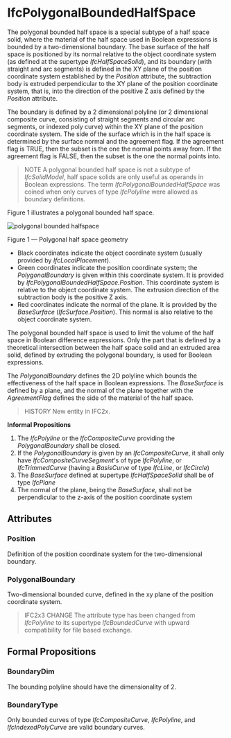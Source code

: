 # IfcPolygonalBoundedHalfSpace

The polygonal bounded half space is a special subtype of a half space solid, where the material of the half space used in Boolean expressions is bounded by a two-dimensional boundary. The base surface of the half space is positioned by its normal relative to the object coordinate system (as defined at the supertype _IfcHalfSpaceSolid_), and its boundary (with straight and arc segments) is defined in the XY plane of the position coordinate system established by the _Position_ attribute, the subtraction body is extruded perpendicular to the XY plane of the position coordinate system, that is, into the direction of the positive Z axis defined by the _Position_ attribute.<!-- end of definition -->

The boundary is defined by a 2 dimensional polyline (or 2 dimensional composite curve, consisting of straight segments and circular arc segments, or indexed poly curve) within the XY plane of the position coordinate system. The side of the surface which is in the half space is determined by the surface normal and the agreement flag. If the agreement flag is TRUE, then the subset is the one the normal points away from. If the agreement flag is FALSE, then the subset is the one the normal points into.

> NOTE A polygonal bounded half space is not a subtype of _IfcSolidModel_, half space solids are only useful as operands in Boolean expressions. The term _IfcPolygonalBoundedHalfSpace_ was coined when only curves of type _IfcPolyline_ were allowed as boundary definitions.

Figure 1 illustrates a polygonal bounded half space.

![polygonal bounded halfspace](../../../../figures/ifcpolygonalboundedhalfspace-layout1.png)

Figure 1 — Polygonal half space geometry

 * Black coordinates indicate the object coordinate system (usually provided by <em>IfcLocalPlacement</em>).
 * Green coordinates indicate the position coordinate system; the <em>PolygonalBoundary</em> is given within this coordinate system. It is provided by <em>IfcPolygonalBoundedHalfSpace.Position</em>. This coordinate system is relative to the object coordinate system. The extrusion direction of the subtraction body is the positive Z axis.
 * Red coordinates indicate the normal of the plane. It is provided by the <em>BaseSurface</em> (<em>IfcSurface.Position</em>). This normal is also relative to the object coordinate system.

The polygonal bounded half space is used to limit the volume of the half space in Boolean difference expressions. Only the part that is defined by a theoretical intersection between the half space solid and an extruded area solid, defined by extruding the polygonal boundary, is used for Boolean expressions.

The _PolygonalBoundary_ defines the 2D polyline which bounds the effectiveness of the half space in Boolean expressions. The _BaseSurface_ is defined by a plane, and the normal of the plane together with the _AgreementFlag_ defines the side of the material of the half space.

> HISTORY New entity in IFC2x.

**Informal Propositions**

1. The _IfcPolyline_ or the _IfcCompositeCurve_ providing the _PolygonalBoundary_ shall be closed.
2. If the _PolygonalBoundary_ is given by an _IfcCompositeCurve_, it shall only have _IfcCompositeCurveSegment_'s of type _IfcPolyline_, or _IfcTrimmedCurve_ (having a _BasisCurve_ of type _IfcLine_, or _IfcCircle_)
3. The _BaseSurface_ defined at supertype _IfcHalfSpaceSolid_ shall be of type _IfcPlane_
4. The normal of the plane, being the _BaseSurface_, shall not be perpendicular to the z-axis of the position coordinate system

## Attributes

### Position
Definition of the position coordinate system for the two-dimensional boundary.

### PolygonalBoundary
Two-dimensional bounded curve, defined in the xy plane of the position coordinate system.

> IFC2x3 CHANGE The attribute type has been changed from _IfcPolyline_ to its supertype _IfcBoundedCurve_ with upward compatibility for file based exchange.

## Formal Propositions

### BoundaryDim
The bounding polyline should have the dimensionality of 2.

### BoundaryType
Only bounded curves of type _IfcCompositeCurve_, _IfcPolyline_, and _IfcIndexedPolyCurve_ are valid boundary curves.

